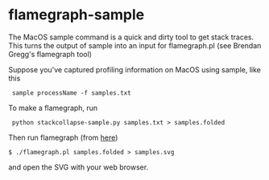 # flamegraph-sample
The MacOS sample command is a quick and dirty tool to get stack traces. This turns the output of sample into an input for flamegraph.pl (see Brendan Gregg's flamegraph tool)

Suppose you've captured profiling information on MacOS using sample, like this 

``` sample processName -f samples.txt```

To make a flamegraph, run 

``` python stackcollapse-sample.py samples.txt > samples.folded```

Then run flamegraph (from [here](https://github.com/brendangregg/FlameGraph)) 

``` $ ./flamegraph.pl samples.folded > samples.svg ```

and open the SVG with your web browser.

